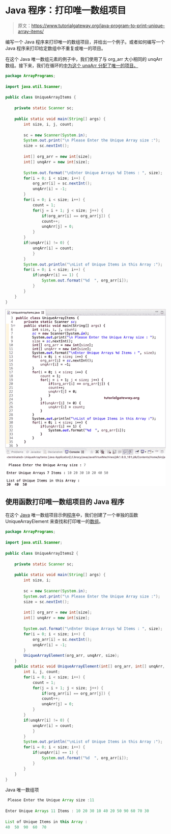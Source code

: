 # Java 程序：打印唯一数组项目

> 原文：<https://www.tutorialgateway.org/java-program-to-print-unique-array-items/>

编写一个 Java 程序来打印唯一的数组项目，并给出一个例子。或者如何编写一个 Java 程序来打印给定数组中不重复或唯一的项目。

在这个 Java 唯一数组元素的例子中，我们使用了与 org_arr 大小相同的 unqArr 数组。接下来，我们在循环的[中为这个 unqArr 分配了唯一的项目。](https://www.tutorialgateway.org/java-for-loop/)

```java
package ArrayPrograms;

import java.util.Scanner;

public class UniqueArrayItems {

	private static Scanner sc;

	public static void main(String[] args) {
		int size, i, j, count;

		sc = new Scanner(System.in);		
		System.out.print("\n Please Enter the Unique Array size :");
		size = sc.nextInt();

		int[] org_arr = new int[size];
		int[] unqArr = new int[size];

		System.out.format("\nEnter Unique Arrays %d Items : ", size);
		for(i = 0; i < size; i++) {
			org_arr[i] = sc.nextInt();
			unqArr[i] = -1;
		}
		for(i = 0; i < size; i++) {
			count = 1;
			for(j = i + 1; j < size; j++) {
				if(org_arr[i] == org_arr[j]) {
				count++;
				unqArr[j] = 0;
			}
		}
		if(unqArr[i] != 0) {
			unqArr[i] = count;
			}
		}
		System.out.println("\nList of Unique Items in this Array :");
		for(i = 0; i < size; i++) {
			if(unqArr[i] == 1) {
				System.out.format("%d  ", org_arr[i]);
			}
		}
	}
}
```

![Java Program to Print Unique Array Items 1](img/400f03cf9c60bd19afc0612d53de47b6.png)

## 使用函数打印唯一数组项目的 Java 程序

在这个 [Java](https://www.tutorialgateway.org/java-tutorial/) 唯一数组项目示例[程序](https://www.tutorialgateway.org/learn-java-programs/)中，我们创建了一个单独的函数 UniqueArrayElement 来查找和打印唯一的[数组](https://www.tutorialgateway.org/java-array/)。

```java
package ArrayPrograms;

import java.util.Scanner;

public class UniqueArrayItems2 {

	private static Scanner sc;

	public static void main(String[] args) {
		int size, i;

		sc = new Scanner(System.in);		
		System.out.print("\n Please Enter the Unique Array size :");
		size = sc.nextInt();

		int[] org_arr = new int[size];
		int[] unqArr = new int[size];

		System.out.format("\nEnter Unique Arrays %d Items : ", size);
		for(i = 0; i < size; i++) {
			org_arr[i] = sc.nextInt();
			unqArr[i] = -1;
		}
		UniqueArrayElement(org_arr, unqArr, size);
	}
	public static void UniqueArrayElement(int[] org_arr, int[] unqArr, int size) {
		int i, j, count;
		for(i = 0; i < size; i++) {
			count = 1;
			for(j = i + 1; j < size; j++) {
				if(org_arr[i] == org_arr[j]) {
				count++;
				unqArr[j] = 0;
			}
		}
		if(unqArr[i] != 0) {
			unqArr[i] = count;
			}
		}
		System.out.println("\nList of Unique Items in this Array :");
		for(i = 0; i < size; i++) {
			if(unqArr[i] == 1) {
				System.out.format("%d  ", org_arr[i]);
			}
		}
	}
}
```

Java 唯一数组项

```java
 Please Enter the Unique Array size :11

Enter Unique Arrays 11 Items : 10 20 30 10 40 20 50 90 60 70 30

List of Unique Items in this Array :
40  50  90  60  70 
```